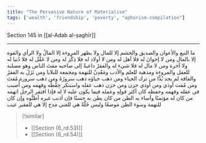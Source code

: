 ```yaml
---
title: "The Pervasive Nature of Materialism"
tags: ['wealth', 'friendship', 'poverty', "aphorism-compilation"]
---
```


 Section 145 in [[al-Adab al-ṣaghīr]]

---
ما التبع والأعوان والصديق والحشم إلا للمال ولا يظهر المروءة إلا المالُ ولا الرأي والقوة إلا بالمال ومن لا إخوانَ له فلا أهل له ومن لا أولاد له فلا ذِكْرَ له ومن لا عَقْل له فلا دُنيا له ولا آخرة ومن لا مال له فلا شيء له والفقرُ داعيةٌ إلى صاحبه مقتَ الناس وهو مسلبة للعقل والمروءة ومذهبة للعلم والأدب ومَعْدِنٌ للتهمة ومجمعة للبلايا ومن نَزَلَ به الفقرُ والفاقة لم يجد بُدًّا من ترك الحياء ومن ذهب حياؤه ذهب سرورُهُ ومن ذهب سروره مُقتَ ومن مُقت أوذي ومن أوذي حزن ومن حزن ذهب عقله واستنكر حِفْظُه وفهمه ومن أُصيب في عقله وفهمه وحفظه كان أكثر قولِهِ وعمله فيما يكون عليه لا له فإذا افتقر الرجل اتهمه من كان له مؤتمنًا وأساء به الظن من كان يظن به حسنًا فإن أذنب غيره أظنُّوه وإن كان للتهمة وسوء الظن موضعًا  وليس خَلَّةٌ هي للغني مدح إلا هي للفقير عيب

> [!similar]
> - [[Section (6_rd.53)]]
> - [[Section (6_rd.54)]]
